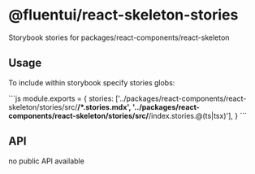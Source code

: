 # @fluentui/react-skeleton-stories

Storybook stories for packages/react-components/react-skeleton

## Usage

To include within storybook specify stories globs:

\`\`\`js
module.exports = {
stories: ['../packages/react-components/react-skeleton/stories/src/**/*.stories.mdx', '../packages/react-components/react-skeleton/stories/src/**/index.stories.@(ts|tsx)'],
}
\`\`\`

## API

no public API available
